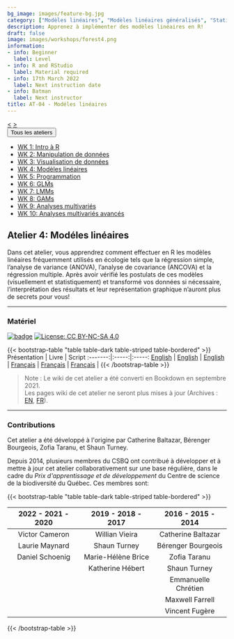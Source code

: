 ```yaml
---
bg_image: images/feature-bg.jpg
category: ["Modèles linéaires", "Modèles linéaires généralisés", "Statistiques univariées", "Analyse de données"]
description: Apprenez à implémenter des modèles linéaires en R!
draft: false
image: images/workshops/forest4.png
information:
- info: Beginner
  label: Level
- info: R and RStudio
  label: Material required
- info: 17th March 2022
  label: Next instruction date
- info: Batman
  label: Next instructor
title: AT-04 - Modéles linéaires
---
```

<div class="btn-group" role="group" aria-label="...">
  <a href="https://qcbsrworkshops.github.io/workshops/r-workshop-03/" button type="button" class="btn btn-default"><</button></a>
  <a href="https://qcbsrworkshops.github.io/workshops/r-workshop-05/"button type="button" class="btn btn-default">></button></a>

<div class="btn-group" role="group">
    <button type="button" class="btn btn-default dropdown-toggle" data-toggle="dropdown" aria-haspopup="true" aria-expanded="false">
      Tous les ateliers
      <span class="caret"></span>
    </button>
    <ul class="dropdown-menu">
      <li><a href="https://qcbsrworkshops.github.io/workshops/r-workshop-01/">WK 1: Intro à R</a></li>
      <li><a href="https://qcbsrworkshops.github.io/workshops/r-workshop-02/">WK 2: Manipulation de données</a></li>
      <li><a href="https://qcbsrworkshops.github.io/workshops/r-workshop-03/">WK 3: Visualisation de données</a></li>
      <li><a href="https://qcbsrworkshops.github.io/workshops/r-workshop-04/">WK 4: Modèles linéaires</a></li>
      <li><a href="https://qcbsrworkshops.github.io/workshops/r-workshop-05/">WK 5: Programmation</a></li>
      <li><a href="https://qcbsrworkshops.github.io/workshops/r-workshop-06/">WK 6: GLMs</a></li>
      <li><a href="https://qcbsrworkshops.github.io/workshops/r-workshop-07/">WK 7: LMMs</a></li>
      <li><a href="https://qcbsrworkshops.github.io/workshops/r-workshop-08/">WK 8: GAMs</a></li>
      <li><a href="https://qcbsrworkshops.github.io/workshops/r-workshop-09/">WK 9: Analyses multivariés</a></li>
      <li><a href="https://qcbsrworkshops.github.io/workshops/r-workshop-10/">WK 10: Analyses multivariés avancés</a></li>
    </ul>
  </div>
</div>

## Atelier 4: Modéles linéaires

Dans cet atelier, vous apprendrez comment effectuer en R les modèles linéaires fréquemment utilisés en écologie tels que la régression simple, l’analyse de variance (ANOVA), l’analyse de covariance (ANCOVA) et la régression multiple. Après avoir vérifié les postulats de ces modèles (visuellement et statistiquement) et transformé vos données si nécessaire, l’interprétation des résultats et leur représentation graphique n’auront plus de secrets pour vous!

----

### Matériel

[![badge](https://img.shields.io/static/v1?style=flat&label=GitHub&message=04&color=blue&logo=github)](https://github.com/QCBSRworkshops/workshop04) [![License: CC BY-NC-SA 4.0](https://img.shields.io/badge/License-CC%20BY--NC--SA%204.0-orange.svg)](https://creativecommons.org/licenses/by-nc-sa/4.0/)

{{< bootstrap-table "table table-dark table-striped table-bordered" >}}
 Présentation | Livre | Script
:-------:|:-----:|:-----:
<a href="https://qcbsrworkshops.github.io/workshop04/pres-en/workshop04-pres-en.html" button type="button" class="btn btn-default">English</button></a> | <a href="https://qcbsrworkshops.github.io/workshop04/book-en/index.html" button type="button" class="btn btn-default">English</button></a> | <a href="https://qcbsrworkshops.github.io/workshop04/book-en/workshop04-script-en.R" button type="button" class="btn btn-default">English</button></a> | 
<a href="https://qcbsrworkshops.github.io/workshop04/pres-fr/workshop04-pres-fr.html" button type="button" class="btn btn-default">Français</button></a> | <a href="https://qcbsrworkshops.github.io/workshop04/book-fr/index.html" button type="button" class="btn btn-default">Français</button></a> | <a href="https://qcbsrworkshops.github.io/workshop04/book-fr/workshop04-script-fr.R" button type="button" class="btn btn-default">Français</button></a> | 
{{< /bootstrap-table >}}

> Note : Le wiki de cet atelier a été converti en Bookdown en septembre 2021. <br>
> Les pages wiki de cet atelier ne seront plus mises à jour (Archives : [EN](https://wiki.qcbs.ca/r_workshop4), [FR](https://wiki.qcbs.ca/r_atelier4)).

----

### Contributions

Cet atelier a été développé à l'origine par Catherine Baltazar, Bérenger Bourgeois, Zofia Taranu, et Shaun Turney.

Depuis 2014, plusieurs membres du CSBQ ont contribué à développer et à mettre à jour cet atelier collaborativement sur une base régulière, dans le cadre du *Prix d'apprentissage et de développement* du Centre de science de la biodiversité du Québec. Ces membres sont:

{{< bootstrap-table "table table-dark table-striped table-bordered" >}}

|      2022 - 2021 - 2020     |      2019 - 2018 - 2017     |      2016 - 2015 - 2014      |
|:---------------------------:|:---------------------------:|:----------------------------:|
| Victor Cameron  | Willian Vieira | Catherine Baltazar |
| Laurie Maynard  | Shaun Turney  | Bérenger Bourgeois |
| Daniel Schoenig  | Marie-Hélène Brice | Zofia Taranu |
|   | Katherine Hébert | Shaun Turney |
|   |  | Emmanuelle Chrétien |
|   |  | Maxwell Farrell |
|   |  | Vincent Fugère |
{{< /bootstrap-table >}}